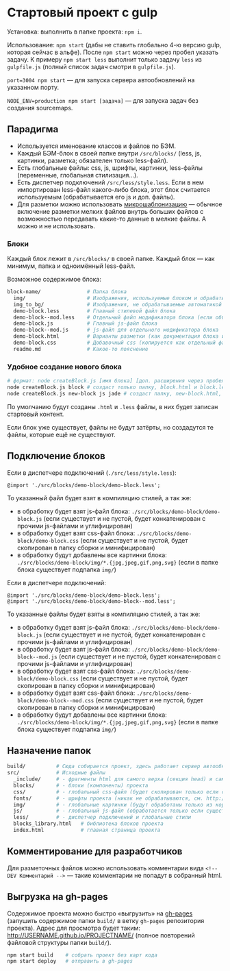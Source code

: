 # Стартовый проект с gulp

Установка: выполнить в папке проекта: `npm i`.

Использование: `npm start` (дабы не ставить глобально 4-ю версию gulp, которая сейчас в альфе). После `npm start` можно через пробел указать задачу. К примеру `npm start less` выполнит только задачу `less` из `gulpfile.js` (полный список задач смотри в `gulpfile.js`).

`port=3004 npm start` — для запуска сервера автообновлений на указанном порту.

`NODE_ENV=production npm start [задача]` — для запуска задач без создания sourcemaps.



## Парадигма

- Используется именование классов и файлов по БЭМ.
- Каждый БЭМ-блок в своей папке внутри `/src/blocks/` (less, js, картинки, разметка; обязателен только less-файл).
- Есть глобальные файлы: css, js, шрифты, картинки, less-файлы (переменные, глобальная стилизация...).
- Есть диспетчер подключений `/src/less/style.less`. Если в нем импортирован less-файл какого-либо блока, этот блок считается используемым (обрабатывается его js и доп. файлы).
- Для разметки можно использовать [микрошаблонизацию](https://www.npmjs.com/package/gulp-file-include) — обычное включение разметки мелких файлов внутрь больших файлов с возможностью передавать какие-то данные в мелкие файлы. А можно и не использовать.



### Блоки

Каждый блок лежит в `/src/blocks/` в своей папке. Каждый блок — как минимум, папка и одноимённый less-файл.

Возможное содержимое блока:

```bash
block-name/               # Папка блока
  img/                    # Изображения, используемые блоком и обрабатываемые автоматикой сборки
  img_to_bg/              # Изображения, не обрабатываемые автоматикой сборки
  demo-block.less         # Главный стилевой файл блока
  demo-block--mod.less    # Отдельный файл модификатора блока (если объемный и нужен не на всех проектах)
  demo-block.js           # Главный js-файл блока
  demo-block--mod.js      # js-файл для отдельного модификатора блока
  demo-block.html         # Варианты разметки (как документация блока или как вставляемый микрошаблонизатором фрагмент)
  demo-block.css          # Добавочный css (копируется как отдельный файл в `build/css`)
  readme.md               # Какое-то пояснение
```

### Удобное создание нового блока


```bash
# формат: node createBlock.js [имя блока] [доп. расширения через пробел]
node createBlock.js block # создаст только папку, block.html и block.less
node createBlock.js new-block js jade # создаст папку, new-block.html, new-block.less, new-block.js, new-block.jade
```

По умолчанию будут созданы `.html` и `.less` файлы, в них будет записан стартовый контент.

Если блок уже существует, файлы не будут затёрты, но создадутся те файлы, которые ещё не существуют.



## Подключение блоков

Если в диспетчере подключений (`./src/less/style.less`):

```
@import './src/blocks/demo-block/demo-block.less';
```

То указанный файл будет взят в компиляцию стилей, а так же:
- в обработку будет взят js-файл блока: `./src/blocks/demo-block/demo-block.js` (если существует и не пустой, будет конкатенирован с прочими js-файлами и углифицирован)
- в обработку будет взят css-файл блока: `./src/blocks/demo-block/demo-block.css` (если существует и не пустой, будет скопирован в папку сборки и минифицирован)
- в обработку будут добавлены все картинки блока: `./src/blocks/demo-block/img/*.{jpg,jpeg,gif,png,svg}` (если в папке блока существует подпапка `img/`)

Если в диспетчере подключений:

```
@import './src/blocks/demo-block/demo-block.less';
@import './src/blocks/demo-block/demo-block--mod.less';
```

То указанные файлы будет взяты в компиляцию стилей, а так же:
- в обработку будет взят js-файл блока: `./src/blocks/demo-block/demo-block.js` (если существует и не пустой, будет конкатенирован с прочими js-файлами и углифицирован)
- в обработку будет взят js-файл блока: `./src/blocks/demo-block/demo-block--mod.js` (если существует и не пустой, будет конкатенирован с прочими js-файлами и углифицирован)
- в обработку будет взят css-файл блока: `./src/blocks/demo-block/demo-block.css` (если существует и не пустой, будет скопирован в папку сборки и минифицирован)
- в обработку будет взят css-файл блока: `./src/blocks/demo-block/demo-block--mod.css` (если существует и не пустой, будет скопирован в папку сборки и минифицирован)
- в обработку будут добавлены все картинки блока: `./src/blocks/demo-block/img/*.{jpg,jpeg,gif,png,svg}` (если в папке блока существует подпапка `img/`)



## Назначение папок

```bash
build/          # Сюда собирается проект, здесь работает сервер автообновлений.
src/            # Исходные файлы
  _include/     # - фрагменты html для самого верха (секция head) и самого низа (перед закрывающим body) страницы
  blocks/       # - блоки (компоненты) проекта
  css/          # - глобальный css-файл (будет скопирован только если существует и не пустой)
  fonts/        # - шрифты проекта (никак не обрабатываются, см. http://jaicab.com/localFont/)
  img/          # - глобальные картинки (будут обработаны только из корня этой папки, подпапки игнорируются)
  js/           # - глобальный js-файл (обработается только если существует и не пустой)
  less/         # - диспетчер подключений и глобальные стили
  blocks_library.html   # библиотека блоков проекта
  index.html            # главная страница проекта
```



## Комментирование для разработчиков

Для разметочных файлов можно использовать комментарии вида `<!--DEV Комментарий -->` — такие комментарии не попадут в собранный html.



## Выгрузка на gh-pages

Содержимое проекта можно быстро «выгрузить» на [gh-pages](https://help.github.com/articles/user-organization-and-project-pages/#project-pages) (запушить содержимое папки `build/` в ветку `gh-pages` репозитория проекта). Адрес для просмотра будет таким: http://USERNAME.github.io/PROJECTNAME/ (полное повторений файловой структуры папки `build/`).


```bash
npm start build    # собрать проект без карт кода
npm start deploy   # отправить в gh-pages
```

